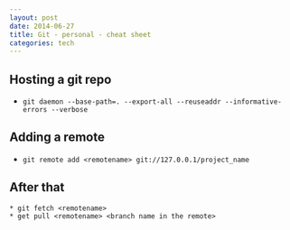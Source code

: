```yaml
---
layout: post
date: 2014-06-27
title: Git - personal - cheat sheet
categories: tech
---
```


## Hosting a git repo

* `git daemon --base-path=. --export-all --reuseaddr --informative-errors --verbose`

## Adding a remote

* `git remote add <remotename> git://127.0.0.1/project_name`

## After that
    * git fetch <remotename>
    * get pull <remotename> <branch name in the remote>
